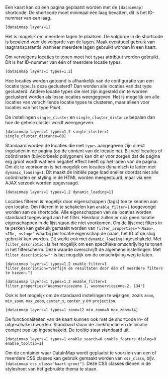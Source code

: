 Een kaart kan op een pagina geplaatst worden met de `[datainmap]` shortcode. De shortcode moet minimaal één laag bevatten, dit is het ID-nummer van een laag.

`[datainmap layers=1]`

Het is mogelijk om meerdere lagen te plaatsen. De volgorde in de shortcode is bepalend voor de volgorde van de lagen. Maak eventueel gebruik van laagtransparantie wanneer meerdere lagen gebruikt worden in een kaart.

Om vervolgens locaties te tonen moet het `types` attribuut worden gebruikt. Dit is het ID-nummer van één of meerdere locatie types.

`[datainmap layers=1 types=1,2]`

Hoe locaties worden getoond is afhankelijk van de configuratie van een locatie type. Is deze geclusterd? Dan worden alle locaties van dat type geclusterd. Andere locatie types die niet zijn ingesteld om te worden geclusterd worden als losse locaties weergegeven. Het is mogelijk om alle locaties van verschillende locatie types te clusteren, maar alleen voor locaties van het type *Point*.

De instellingen `single_cluster` en `single_cluster_distance` bepalen dan hoe de gehele cluster wordt weergegeven.

`[datainmap layers=1 types=1,2 single_cluster=1 single_cluster_distance=60]`

Standaard worden de locaties die met `types` aangegeven zijn direct ingeladen in de pagina (op de content van de locatie na). Bij veel locaties of coördinaten (bijvoorbeeld polygonen) kan dit er voor zorgen dat de pagina erg groot wordt wat een negatief effect heeft op het laden van de pagina. Om dit te voorkomen is het mogelijk om locaties dynamisch te laden met `dynamic_loading=1`. Dit maakt de initiële page load sneller doordat niet alle coördinaten en styling in de HTML worden meegestuurd, maar via een AJAX verzoek worden opgevraagd.

`[datainmap layers=1 types=1,2 dynamic_loading=1]`

Locaties filteren is mogelijk door eigenschappen (tags) toe te kennen aan een locatie. Om filteren in te schakelen kan `enable_filter=1` toegevoegd worden aan de shortcode. Alle eigenschappen van de locaties worden standaard toegevoegd aan het filter. Hierdoor zullen er ook geen locatie eigenschappen in de lijst staan die niet voorkomen. Om de lijst met filters in te perken kan gebruik gemaakt worden van `filter_properties="<Naam>, <ID>, <slug>"` waarbij per locatie eigenschap de naam, het ID of de slug gebruikt kan worden. Dit werkt ook met `dynamic_loading` ingeschakeld. Met `filter_description` is het mogelijk om een specifieke omschrijving te tonen in het filterscherm. Deze waarde overschrijft de algemene instellingen. Met `filter_description=""` is het mogelijk om de omschrijving weg te laten.

`[datainmap layers=1 types=1,2 enable_filter=1 filter_description="Verfijn de resultaten door één of meerdere filters te kiezen."]`

`[datainmap layers=1 types=1,2 enable_filter=1 filter_properties="Woonservicezone 1, woonservicezone-2, 134"]`

Ook is het mogelijk om de standaard instellingen te wijzigen, zoals `zoom`, `min_zoom`, `max_zoom`, `center_x`, `center_y` en `projection`.

`[datainmap layers=1 types=1 zoom=12 min_zoom=8 max_zoom=14]`

De functionaliteiten van de kaart kunnen ook met de shortcode in- of uitgeschakeld worden. Standaard staan de zoekfunctie en de locatie content pop-up ingeschakeld. De tooltip staat standaard uit.

`[datainmap layers=1 types=1 enable_search=0 enable_feature_dialog=0 enable_tooltip=1]`

Om de container waar DataInMap wordt geplaatst te voorzien van een of meerdere CSS classes kan gebruik gemaakt worden van `css_class`, bijv. `[datainmap css_class="kaart-groot"]`. Deze CSS classes dienen in de stylesheet van het gebruikte thema te staan.